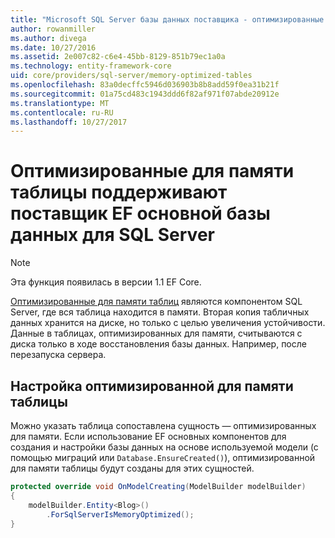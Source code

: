 ```yaml
---
title: "Microsoft SQL Server базы данных поставщика - оптимизированные для памяти таблицы — EF Core"
author: rowanmiller
ms.author: divega
ms.date: 10/27/2016
ms.assetid: 2e007c82-c6e4-45bb-8129-851b79ec1a0a
ms.technology: entity-framework-core
uid: core/providers/sql-server/memory-optimized-tables
ms.openlocfilehash: 83a0decffc5946d036903b8b8add59f0ea31b21f
ms.sourcegitcommit: 01a75cd483c1943ddd6f82af971f07abde20912e
ms.translationtype: MT
ms.contentlocale: ru-RU
ms.lasthandoff: 10/27/2017
---
```

# <a name="memory-optimized-tables-support-in-sql-server-ef-core-database-provider"></a>Оптимизированные для памяти таблицы поддерживают поставщик EF основной базы данных для SQL Server

> [!NOTE]  
>
> Эта функция появилась в версии 1.1 EF Core.

[Оптимизированные для памяти таблиц](https://docs.microsoft.com/sql/relational-databases/in-memory-oltp/memory-optimized-tables) являются компонентом SQL Server, где вся таблица находится в памяти. Вторая копия табличных данных хранится на диске, но только с целью увеличения устойчивости. Данные в таблицах, оптимизированных для памяти, считываются с диска только в ходе восстановления базы данных. Например, после перезапуска сервера.

## <a name="configuring-a-memory-optimized-table"></a>Настройка оптимизированной для памяти таблицы

Можно указать таблица сопоставлена сущность — оптимизированных для памяти. Если использование EF основных компонентов для создания и настройки базы данных на основе используемой модели (с помощью миграций или `Database.EnsureCreated()`), оптимизированной для памяти таблицы будут созданы для этих сущностей.

``` csharp
protected override void OnModelCreating(ModelBuilder modelBuilder)
{
    modelBuilder.Entity<Blog>()
        .ForSqlServerIsMemoryOptimized();
}
```
